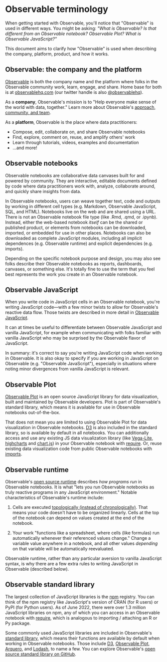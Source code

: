 # Observable terminology

When getting started with Observable, you'll notice that "Observable" is used in different ways. You might be asking: _"What is Observable? Is that different from an Observable notebook? Observable Plot? What is Observable JavaScript?"_ 

This document aims to clarify how "Observable" is used when describing the company, platform, product, and how it works.

## Observable: the company and the platform

[Observable](https://observablehq.com/) is both the company name and the platform where folks in the Observable community work, learn, engage, and share. Home base for both is at [observablehq.com](https://observablehq.com/) (our twitter handle is also [@observablehq](https://twitter.com/observablehq)).

As a **company**, Observable's mission is to "Help everyone make sense of the world with data, together." Learn more about Observable's [approach, community, and team](https://observablehq.com/about).

As a **platform**, Observable is the place where data practitioners: 

- Compose, edit, collaborate on, and share Observable notebooks
- Find, explore, comment on, reuse, and amplify others' work 
- Learn through tutorials, videos, examples and documentation
- ...and more! 

## Observable notebooks

Observable notebooks are collaborative data canvases built for and powered by community. They are interactive, editable documents defined by code where data practitioners work with, analyze, collaborate around, and quickly share insights from data.

In Observable notebooks, users can weave together text, code and outputs by working in different cell types (e.g. Markdown, Observable JavaScript, SQL, and HTML). Notebooks live on the web and are shared using a URL. There is not an Observable notebook file type (like .Rmd, .qmd, or .ipynb). Instead, either the web-based notebook _itself_ can be the shared or published product, or elements from notebooks can be downloaded, imported, or embedded for use in other places. Notebooks can also be downloaded as complete JavaScript modules, including all implicit dependences (e.g. Observable runtime) and explicit dependencies (e.g. imports).

Depending on the specific notebook purpose and design, you may also see folks describe their Observable notebooks as reports, dashboards, canvases, or something else. It's totally fine to use the term that you feel best represents the work you create in an Observable notebook.

## Observable JavaScript

When you write code in JavaScript cells in an Observable notebook, you're writing JavaScript code—with a few minor twists to allow for Observable's reactive data flow. Those twists are described in more detail in [Observable JavaScript](/cells/observable-javascript). 

It can at times be useful to differentiate between Observable JavaScript and vanilla JavaScript, for example when communicating with folks familiar with vanilla JavaScript who may be surprised by the Observable flavor of JavaScript. 

In summary: it's correct to say you're writing JavaScript code when working in Observable. It is also okay to specify if you are working in JavaScript on Observable (e.g. "Observable JavaScript"), especially in situations where noting minor divergences from vanilla JavaScript is relevant.

## Observable Plot

[Observable Plot](https://observablehq.com/@observablehq/plot) is an open source JavaScript library for data visualization, built and maintained by Observable developers. Plot is part of Observable's standard library, which means it is available for use in Observable notebooks out-of-the-box.

That does not mean you are limited to using Observable Plot for data visualization in Observable notebooks. [D3](https://d3js.org/) is also included in the standard library, so is available by default in all notebooks. You can additionally access and use any existing JS data visualization library (like [Vega-Lite](https://vega.github.io/vega-lite/), [highcharts](https://www.highcharts.com/) and [chart.js](https://www.chartjs.org/)) in your Observable notebook with [require](https://observablehq.com/@observablehq/require). Or, reuse existing data visualization code from public Observable notebooks with [imports](/notebooks/imports). 

## Observable runtime

Observable's [open source runtime](https://github.com/observablehq/runtime) describes *how programs run* in Observable notebooks. It is what "lets you run Observable notebooks as truly reactive programs in any JavaScript environment." Notable characteristics of Observable's runtime include: 

1. Cells are executed [topologically (instead of chronologically)](https://observablehq.com/@observablehq/how-observable-runs). That means your code doesn't have to be organized linearly. Cells at the top of the notebook can depend on values created at the end of the notebook.
   
2. Your work "functions like a spreadsheet, where cells (like formulas) run automatically whenever their referenced values change." Change a variable value anywhere in a notebook, and all other values *depending* on that variable will be automatically reevaluated.

Observable runtime, rather than any particular aversion to vanilla JavaScript syntax, is why there are a few extra rules to writing JavaScript in Observable (described below).

## Observable standard library

The largest collection of JavaScript libraries is the [npm](https://www.npmjs.com/) registry. You can think of the npm registry like JavaScript's version of CRAN (for R users) or PyPI (for Python users). As of June 2022, there were over 1.3 million JavaScript libraries on npm, any of which you can access in an Observable notebook with [require](https://observablehq.com/@observablehq/require), which is analogous to importing / attaching an R or Py package. 

Some commonly used JavaScript libraries are included in Observable's [standard library](https://observablehq.com/@observablehq/stdlib?collection=@observablehq/libraries), which means their functions are available by default when working in Observable notebooks. Those include [D3](https://d3js.org/), [Observable Plot](https://observablehq.com/@observablehq/plot), [Arquero](https://uwdata.github.io/arquero/), and [Lodash](https://lodash.com/), to name a few. You can explore Observable's [open source standard library on GitHub](https://github.com/observablehq/stdlib).